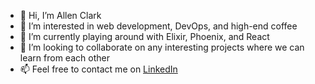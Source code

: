 - 👋 Hi, I’m Allen Clark
- 👀 I’m interested in web development, DevOps, and high-end coffee
- 🌱 I’m currently playing around with Elixir, Phoenix, and React
- 💞️ I’m looking to collaborate on any interesting projects where we can learn from each other
- 📫 Feel free to contact me on [LinkedIn](linkedin.com/in/allenclark1556)

<!---
ClarkAllen1556/ClarkAllen1556 is a ✨ special ✨ repository because its `README.md` (this file) appears on your GitHub profile.
You can click the Preview link to take a look at your changes.
--->
